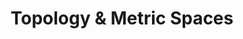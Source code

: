 ---
layout: toctree
title: Topology & Metric Spaces
permalink: /blog/maths/topo-metric/
parent: /blog/maths/


enumerate_grand_children: true

---